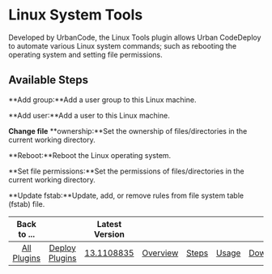 
Linux System Tools
==================

Developed by UrbanCode, the Linux Tools plugin allows Urban CodeDeploy to automate various Linux system commands; such as rebooting the operating system and setting file permissions.


Available Steps
---------------

**Add group:**Add a user group to this Linux machine.

**Add user:**Add a user to this Linux machine.

**Change file** **ownership:**Set the ownership of files/directories in the current working directory.

**Reboot:**Reboot the Linux operating system.

**Set file permissions:**Set the permissions of files/directories in the current working directory.

**Update fstab:**Update, add, or remove rules from file system table (fstab) file.



|Back to ...||Latest Version|||||
| :---: | :---: | :---: | :---: | :---: | :---: | :---: |
|[All Plugins](../../index.md)|[Deploy Plugins](../README.md)|[13.1108835](https://raw.githubusercontent.com/UrbanCode/IBM-UCD-PLUGINS/main/files/LinuxSystemTools/LinuxSystemTools-13.1108835.zip)|[Overview](overview.md)|[Steps](steps.md)|[Usage](usage.md)|[Downloads](downloads.md)|

